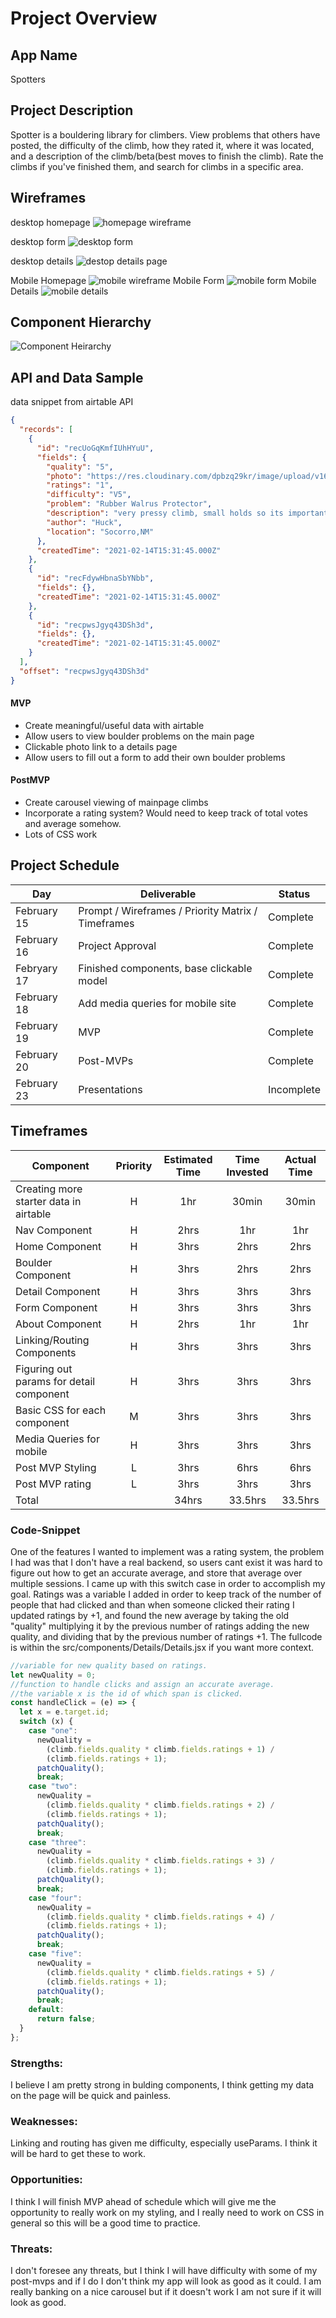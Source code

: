 # Project Overview

## App Name

Spotters

## Project Description

Spotter is a bouldering library for climbers. View problems that others have posted, the difficulty of the climb, how they rated it, where it was located, and a description of the climb/beta(best moves to finish the climb). Rate the climbs if you've finished them, and search for climbs in a specific area.

## Wireframes

desktop homepage
![homepage wireframe](https://res.cloudinary.com/dpbzq29kr/image/upload/c_scale,h_400/v1613336079/Screen_Shot_2021-02-14_at_3.54.15_PM_cifxcr.png)

desktop form
![desktop form](https://res.cloudinary.com/dpbzq29kr/image/upload/c_scale,h_400/v1613492544/Spotter/Screen_Shot_2021-02-16_at_11.22.11_AM_tblmji.png)

desktop details
![destop details page](https://res.cloudinary.com/dpbzq29kr/image/upload/c_scale,h_400/v1613492106/Spotter/Screen_Shot_2021-02-16_at_11.14.34_AM_itymgr.png)

Mobile Homepage
![mobile wireframe](https://res.cloudinary.com/dpbzq29kr/image/upload/c_scale,h_240/v1613431088/Spotter/Screen_Shot_2021-02-15_at_6.12.52_PM_lnolsv.png)
Mobile Form
![mobile form](https://res.cloudinary.com/dpbzq29kr/image/upload/c_scale,h_240/v1613493216/Spotter/Screen_Shot_2021-02-16_at_11.33.22_AM_x7126r.png)
Mobile Details
![mobile details](https://res.cloudinary.com/dpbzq29kr/image/upload/c_scale,h_240/v1613493216/Spotter/Screen_Shot_2021-02-16_at_11.26.11_AM_l2bvxe.png)

## Component Hierarchy

![Component Heirarchy](https://res.cloudinary.com/dpbzq29kr/image/upload/v1613334595/Screen_Shot_2021-02-14_at_3.29.40_PM_dbzoup.png)

## API and Data Sample

data snippet from airtable API

```json
{
  "records": [
    {
      "id": "recUoGqKmfIUhHYuU",
      "fields": {
        "quality": "5",
        "photo": "https://res.cloudinary.com/dpbzq29kr/image/upload/v1613317217/Screenshot_20210214-103820_2_ctmrr7.png",
        "ratings": "1",
        "difficulty": "V5",
        "problem": "Rubber Walrus Protector",
        "description": "very pressy climb, small holds so its important to stay tight to the wall. Make small moves moving up along the arete, keeping body tight.",
        "author": "Huck",
        "location": "Socorro,NM"
      },
      "createdTime": "2021-02-14T15:31:45.000Z"
    },
    {
      "id": "recFdywHbnaSbYNbb",
      "fields": {},
      "createdTime": "2021-02-14T15:31:45.000Z"
    },
    {
      "id": "recpwsJgyq43DSh3d",
      "fields": {},
      "createdTime": "2021-02-14T15:31:45.000Z"
    }
  ],
  "offset": "recpwsJgyq43DSh3d"
}
```

#### MVP

- Create meaningful/useful data with airtable
- Allow users to view boulder problems on the main page
- Clickable photo link to a details page
- Allow users to fill out a form to add their own boulder problems

#### PostMVP

- Create carousel viewing of mainpage climbs
- Incorporate a rating system? Would need to keep track of total votes and average somehow.
- Lots of CSS work

## Project Schedule

| Day         | Deliverable                                        | Status     |
| ----------- | -------------------------------------------------- | ---------- |
| February 15 | Prompt / Wireframes / Priority Matrix / Timeframes | Complete   |
| February 16 | Project Approval                                   | Complete   |
| Febryary 17 | Finished components, base clickable model          | Complete   |
| February 18 | Add media queries for mobile site                  | Complete   |
| February 19 | MVP                                                | Complete   |
| February 20 | Post-MVPs                                          | Complete   |
| February 23 | Presentations                                      | Incomplete |

## Timeframes

| Component                                | Priority | Estimated Time | Time Invested | Actual Time |
| ---------------------------------------- | :------: | :------------: | :-----------: | :---------: |
| Creating more starter data in airtable   |    H     |      1hr       |     30min     |    30min    |
| Nav Component                            |    H     |      2hrs      |      1hr      |     1hr     |
| Home Component                           |    H     |      3hrs      |     2hrs      |    2hrs     |
| Boulder Component                        |    H     |      3hrs      |     2hrs      |    2hrs     |
| Detail Component                         |    H     |      3hrs      |     3hrs      |    3hrs     |
| Form Component                           |    H     |      3hrs      |     3hrs      |    3hrs     |
| About Component                          |    H     |      2hrs      |      1hr      |     1hr     |
| Linking/Routing Components               |    H     |      3hrs      |     3hrs      |    3hrs     |
| Figuring out params for detail component |    H     |      3hrs      |     3hrs      |    3hrs     |
| Basic CSS for each component             |    M     |      3hrs      |     3hrs      |    3hrs     |
| Media Queries for mobile                 |    H     |      3hrs      |     3hrs      |    3hrs     |
| Post MVP Styling                         |    L     |      3hrs      |     6hrs      |    6hrs     |
| Post MVP rating                          |    L     |      3hrs      |     3hrs      |    3hrs     |
| Total                                    |          |     34hrs      |    33.5hrs    |   33.5hrs   |

### Code-Snippet

One of the features I wanted to implement was a rating system, the problem I had was that I don't have a real backend, so users cant exist it was hard to figure out how to get an accurate average, and store that average over multiple sessions. I came up with this switch case in order to accomplish my goal. Ratings was a variable I added in order to keep track of the number of people that had clicked and than when someone clicked their rating I updated ratings by +1, and found the new average by taking the old "quality" multiplying it by the previous number of ratings adding the new quality, and dividing that by the previous number of ratings +1. The fullcode is within the src/components/Details/Details.jsx if you want more context.

```javascript
//variable for new quality based on ratings.
let newQuality = 0;
//function to handle clicks and assign an accurate average.
//the variable x is the id of which span is clicked.
const handleClick = (e) => {
  let x = e.target.id;
  switch (x) {
    case "one":
      newQuality =
        (climb.fields.quality * climb.fields.ratings + 1) /
        (climb.fields.ratings + 1);
      patchQuality();
      break;
    case "two":
      newQuality =
        (climb.fields.quality * climb.fields.ratings + 2) /
        (climb.fields.ratings + 1);
      patchQuality();
      break;
    case "three":
      newQuality =
        (climb.fields.quality * climb.fields.ratings + 3) /
        (climb.fields.ratings + 1);
      patchQuality();
      break;
    case "four":
      newQuality =
        (climb.fields.quality * climb.fields.ratings + 4) /
        (climb.fields.ratings + 1);
      patchQuality();
      break;
    case "five":
      newQuality =
        (climb.fields.quality * climb.fields.ratings + 5) /
        (climb.fields.ratings + 1);
      patchQuality();
      break;
    default:
      return false;
  }
};
```

### Strengths:

I believe I am pretty strong in bulding components, I think getting my data on the page will be quick and painless.

### Weaknesses:

Linking and routing has given me difficulty, especially useParams. I think it will be hard to get these to work.

### Opportunities:

I think I will finish MVP ahead of schedule which will give me the opportunity to really work on my styling, and I really need to work on CSS in general so this will be a good time to practice.

### Threats:

I don't foresee any threats, but I think I will have difficulty with some of my post-mvps and if I do I don't think my app will look as good as it could. I am really banking on a nice carousel but if it doesn't work I am not sure if it will look as good.
